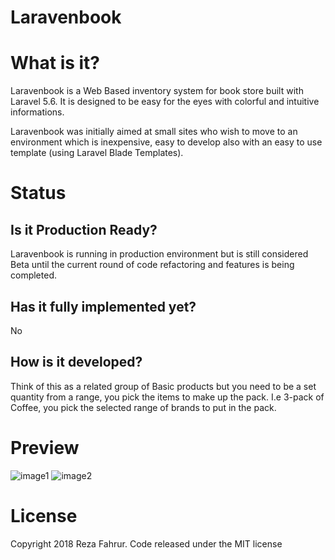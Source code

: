 # Laravenbook

# What is it?

Laravenbook is a Web Based inventory system for book store built with Laravel 5.6. It is designed to be easy for the eyes with colorful and intuitive informations.

Laravenbook was initially aimed at small sites who wish to move to an environment which is inexpensive, easy to develop also with an easy to use template (using Laravel Blade Templates).




# Status

## Is it Production Ready?

Laravenbook is running in production environment but is still considered Beta until the current round of code refactoring and features is being completed.


## Has it fully implemented yet?

No

## How is it developed?

Think of this as a related group of Basic products but you need to be a set quantity from a range, you pick the items to make up the pack. I.e 3-pack of Coffee, you pick the selected range of brands to put in the pack.



# Preview
![image1](https://i.imgur.com/bwSQJam.png)
![image2](https://i.imgur.com/FWm5isa.png)

# License
Copyright 2018 Reza Fahrur. Code released under the MIT license

